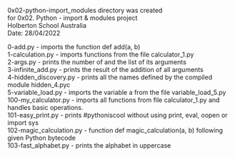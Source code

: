 0x02-python-import_modules directory was created  
for 0x02. Python - import & modules project  
Holberton School Australia  
Date: 28/04/2022  
  
0-add.py                 - imports the function def add(a, b)  
1-calculation.py         - imports functions from the file calculator_1.py  
2-args.py                - prints the number of and the list of its arguments  
3-infinite_add.py        - prints the result of the addition of all arguments  
4-hidden_discovery.py    - prints all the names defined by the compiled module hidden_4.pyc  
5-variable_load.py       - imports the variable a from the file variable_load_5.py  
100-my_calculator.py     - imports all functions from file calculator_1.py and handles basic operations.  
101-easy_print.py        - prints #pythoniscool without using print, eval, oopen or import sys  
102-magic_calculation.py - function def magic_calculation(a, b) following given Python bytecode  
103-fast_alphabet.py     - prints the alphabet in uppercase
